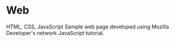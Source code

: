 # Web
HTML, CSS, JavaScript
Sample web page developed using Mozilla Developer's network JavaScript tutorial.

